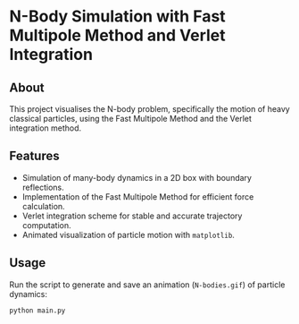 # N-Body Simulation with Fast Multipole Method and Verlet Integration

## About
This project visualises the N-body problem, specifically the motion of heavy classical particles, using the Fast Multipole Method and the Verlet integration method.

## Features
- Simulation of many-body dynamics in a 2D box with boundary reflections.
- Implementation of the Fast Multipole Method for efficient force calculation.
- Verlet integration scheme for stable and accurate trajectory computation.
- Animated visualization of particle motion with `matplotlib`.

## Usage
Run the script to generate and save an animation (`N-bodies.gif`) of particle dynamics:

```bash
python main.py
